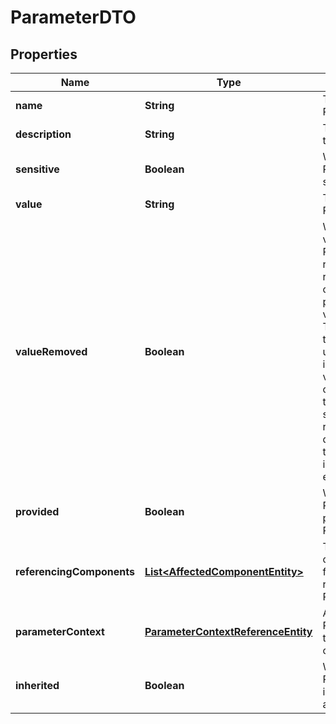 
# ParameterDTO

## Properties
Name | Type | Description | Notes
------------ | ------------- | ------------- | -------------
**name** | **String** | The name of the Parameter |  [optional]
**description** | **String** | The description of the Parameter |  [optional]
**sensitive** | **Boolean** | Whether or not the Parameter is sensitive |  [optional]
**value** | **String** | The value of the Parameter |  [optional]
**valueRemoved** | **Boolean** | Whether or not the value of the Parameter was removed. When a request is made to change a parameter, the value may be null. The absence of the value may be used either to indicate that the value is not to be changed, or that the value is to be set to null (i.e., removed). This denotes which of the two scenarios is being encountered. |  [optional]
**provided** | **Boolean** | Whether or not the Parameter is provided by a ParameterProvider |  [optional]
**referencingComponents** | [**List&lt;AffectedComponentEntity&gt;**](AffectedComponentEntity.md) | The set of all components in the flow that are referencing this Parameter |  [optional]
**parameterContext** | [**ParameterContextReferenceEntity**](ParameterContextReferenceEntity.md) | A reference to the Parameter Context that contains this one |  [optional]
**inherited** | **Boolean** | Whether or not the Parameter is inherited from another context |  [optional]



